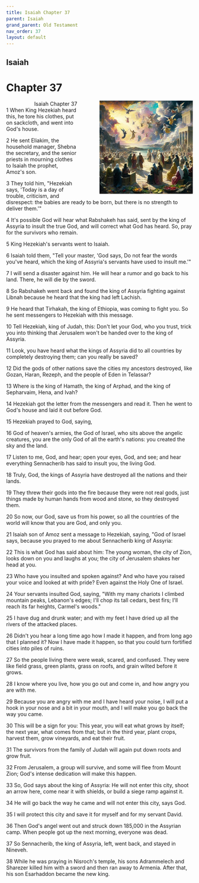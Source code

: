 ```yaml
---
title: Isaiah Chapter 37
parent: Isaiah
grand_parent: Old Testament
nav_order: 37
layout: default
---
```


## Isaiah

# Chapter 37

<div style="clear: both; text-align: right;">
    <img src="/assets/Image/Isaiah/500/37.jpg" alt="Isaiah Chapter 37" class="chapter-image" style="max-width: 50%; height: auto; float: right; margin: 0 0 10px 10px; padding-left: 10%;">
    <figcaption style="font-size: 14px;">Isaiah Chapter 37</figcaption>
</div>
1 When King Hezekiah heard this, he tore his clothes, put on sackcloth, and went into God's house.

2 He sent Eliakim, the household manager, Shebna the secretary, and the senior priests in mourning clothes to Isaiah the prophet, Amoz's son.

3 They told him, "Hezekiah says, 'Today is a day of trouble, criticism, and disrespect: the babies are ready to be born, but there is no strength to deliver them.'"

4 It's possible God will hear what Rabshakeh has said, sent by the king of Assyria to insult the true God, and will correct what God has heard. So, pray for the survivors who remain.

5 King Hezekiah's servants went to Isaiah.

6 Isaiah told them, "Tell your master, 'God says, Do not fear the words you've heard, which the king of Assyria's servants have used to insult me.'"

7 I will send a disaster against him. He will hear a rumor and go back to his land. There, he will die by the sword.

8 So Rabshakeh went back and found the king of Assyria fighting against Libnah because he heard that the king had left Lachish.

9 He heard that Tirhakah, the king of Ethiopia, was coming to fight you. So he sent messengers to Hezekiah with this message.

10 Tell Hezekiah, king of Judah, this: Don't let your God, who you trust, trick you into thinking that Jerusalem won't be handed over to the king of Assyria.

11 Look, you have heard what the kings of Assyria did to all countries by completely destroying them; can you really be saved?

12 Did the gods of other nations save the cities my ancestors destroyed, like Gozan, Haran, Rezeph, and the people of Eden in Telassar?

13 Where is the king of Hamath, the king of Arphad, and the king of Sepharvaim, Hena, and Ivah?

14 Hezekiah got the letter from the messengers and read it. Then he went to God's house and laid it out before God.

15 Hezekiah prayed to God, saying,

16 God of heaven's armies, the God of Israel, who sits above the angelic creatures, you are the only God of all the earth's nations: you created the sky and the land.

17 Listen to me, God, and hear; open your eyes, God, and see; and hear everything Sennacherib has said to insult you, the living God.

18 Truly, God, the kings of Assyria have destroyed all the nations and their lands.

19 They threw their gods into the fire because they were not real gods, just things made by human hands from wood and stone, so they destroyed them.

20 So now, our God, save us from his power, so all the countries of the world will know that you are God, and only you.

21 Isaiah son of Amoz sent a message to Hezekiah, saying, "God of Israel says, because you prayed to me about Sennacherib king of Assyria:

22 This is what God has said about him: The young woman, the city of Zion, looks down on you and laughs at you; the city of Jerusalem shakes her head at you.

23 Who have you insulted and spoken against? And who have you raised your voice and looked at with pride? Even against the Holy One of Israel.

24 Your servants insulted God, saying, "With my many chariots I climbed mountain peaks, Lebanon's edges; I'll chop its tall cedars, best firs; I'll reach its far heights, Carmel's woods."

25 I have dug and drunk water; and with my feet I have dried up all the rivers of the attacked places.

26 Didn't you hear a long time ago how I made it happen, and from long ago that I planned it? Now I have made it happen, so that you could turn fortified cities into piles of ruins.

27 So the people living there were weak, scared, and confused. They were like field grass, green plants, grass on roofs, and grain wilted before it grows.

28 I know where you live, how you go out and come in, and how angry you are with me.

29 Because you are angry with me and I have heard your noise, I will put a hook in your nose and a bit in your mouth, and I will make you go back the way you came.

30 This will be a sign for you: This year, you will eat what grows by itself; the next year, what comes from that; but in the third year, plant crops, harvest them, grow vineyards, and eat their fruit.

31 The survivors from the family of Judah will again put down roots and grow fruit.

32 From Jerusalem, a group will survive, and some will flee from Mount Zion; God's intense dedication will make this happen.

33 So, God says about the king of Assyria: He will not enter this city, shoot an arrow here, come near it with shields, or build a siege ramp against it.

34 He will go back the way he came and will not enter this city, says God.

35 I will protect this city and save it for myself and for my servant David.

36 Then God's angel went out and struck down 185,000 in the Assyrian camp. When people got up the next morning, everyone was dead.

37 So Sennacherib, the king of Assyria, left, went back, and stayed in Nineveh.

38 While he was praying in Nisroch's temple, his sons Adrammelech and Sharezer killed him with a sword and then ran away to Armenia. After that, his son Esarhaddon became the new king.


